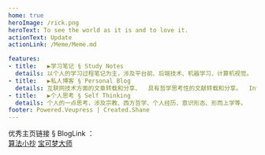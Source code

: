 ```yaml
---
home: true
heroImage: /rick.png
heroText: To see the world as it is and to love it. 
actionText: Update
actionLink: /Meme/Meme.md

features:
- title:   ▶学习笔记 § Study Notes
  details: 以个人的学习过程笔记为主，涉及平台前、后端技术、机器学习、计算机视觉。  Personal study notes, involving Software Engineering, Machine Learning, Computer Vision, etc.
- title:   ▶私人博客 § Personal Blog
  details: 互联网技术方面的文章转载和分享、  具有哲学思考性的文献转载和分享。  Internet technical articles sharing and philosophical literature sharing Blog.
- title:   ▶个人思考 § Self Thinking
  details: 个人的一点思考，涉及宗教、西方哲学、个人经历、意识形态、形而上学等。     Involving religion, Western philosophy, personal experience, ideology, metaphysics, etc.
footer: Powered.Veupress | Created.Shane
---
```

优秀主页链接 § BlogLink ：<br>
[算法小抄](https://labuladong.gitbook.io/algo/)
[宝可梦大师](http://speech.ee.ntu.edu.tw/~tlkagk/)

